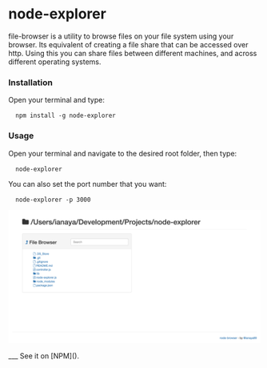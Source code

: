 # node-explorer

file-browser is a utility to browse files on your file system using your browser. Its equivalent of creating a file share that can be accessed over http. Using this you can share files between different machines, and across different operating systems. 

### Installation
Open your terminal and type:
```
  npm install -g node-explorer
```

### Usage
Open your terminal and navigate to the desired root folder, then type:
```
  node-explorer
```

You can also set the port number that you want:
```
  node-explorer -p 3000
```

<p style="text-align: center">
  <img src="img/sample.png" alt="node-explorer">
</p>
___
See it on [NPM]().